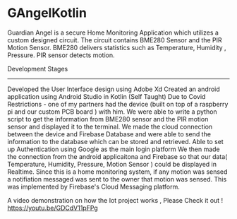 # GAngelKotlin
Guardian Angel is a secure Home Monitoring Application which utilizes a custom designed circuit. 
The circuit contains BME280 Sensor and the PIR Motion Sensor. 
BME280 delivers statistics such as Temperature, Humidity , Pressure. 
PIR sensor detects motion. 

Development Stages
____________________

Developed the User Interface design using Adobe Xd
Created an android application using Android Studio in Kotlin (Self Taught) 
Due to Covid Restrictions - one of my partners had the device (built on top of a raspberry pi and our custom PCB board ) with him. We were able to write a python script to get the information from BME280 sensor and the PIR motion sensor and displayed it to the terminal. 
We made the cloud connection between the device and Firebase Database and were able to send the information to the database which can be stored and retrieved. 
Able to set up Authentication using Google as the main login platform 
We then made the connection from the android applicaitona and Firebase so that our data( Temperature, Humidity, Pressure, Motion Sensor ) could be displayed in Realtime. 
Since this is a home monitoring system, if any motion was sensed a notifiation messaged was sent to the owner that motion was sensed. This was implemented by Firebase's Cloud Messaging platform. 


A video demonstration on how the Iot project works , Please Check it out ! 
https://youtu.be/GDCdV11pFPg
